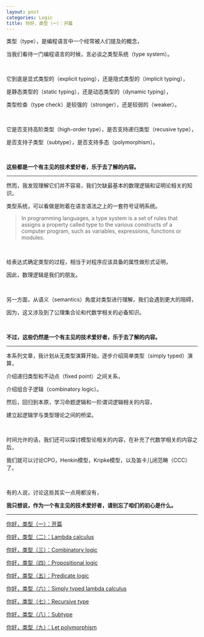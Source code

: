 ```yaml
---
layout: post
categories: Logic
title: 你好，类型（一）：开篇
---
```


类型（type），是编程语言中一个经常被人们提及的概念，

当我们看待一门编程语言的时候，言必谈之类型系统（type system）。

<br/>

它到底是显式类型的（explicit typing），还是隐式类型的（implicit typing），

是静态类型的（static typing），还是动态类型的（dynamic typing），

类型检查（type check）是较强的（stronger），还是较弱的（weaker）。

<br/>

它是否支持高阶类型（high-order type），是否支持递归类型（recusive type），

是否支持子类型（subtype），是否支持多态（polymorphism）。

<br/>

**这些都是一个有主见的技术爱好者，乐于去了解的内容。**

- - -

然而，我发现理解它们并不容易，我们欠缺最基本的数理逻辑和证明论相关的知识。

类型系统，可以看做是附着在语言语法之上的一套符号证明系统。

> In programming languages, a type system is a set of rules that assigns a property called type to the various constructs of a computer program, such as variables, expressions, functions or modules.

<br/>

给表达式确定类型的过程，相当于对程序应该具备的属性做形式证明，

因此，数理逻辑是我们的朋友。

<br/>

另一方面，从语义（semantics）角度对类型进行理解，我们会遇到更大的阻碍，

因为，这又涉及到了公理集合论和代数学相关的必备知识。

<br/>

**不过，这些仍然是一个有主见的技术爱好者，乐于去了解的内容。**

- - -

本系列文章，我计划从无类型<span data-katex="\lambda"></span>演算开始，逐步介绍简单类型（simply typed）<span data-katex="\lambda"></span>演算，

介绍递归类型和不动点（fixed point）之间关系，

介绍组合子逻辑（combinatory logic）。

然后，回归到本原，学习命题逻辑和一阶谓词逻辑相关的内容，

建立起逻辑学与类型理论之间的桥梁。

<br/>

时间允许的话，我们还可以探讨模型论相关的内容，在补充了代数学相关的内容之后，

我们就可以讨论CPO，Henkin模型，Kripke模型，以及笛卡儿闭范畴（CCC）了。

<br/>

有的人说，讨论这些其实一点用都没有，

**我只想说，作为一个有主见的技术爱好者，请别忘了咱们的初心是什么。**

- - -

[你好，类型（一）：开篇](http://thzt.github.io/2017/09/05/type-1/)

[你好，类型（二）：Lambda calculus](http://thzt.github.io/2017/09/06/type-2/)

[你好，类型（三）：Combinatory logic](http://thzt.github.io/2017/09/07/type-3/)

[你好，类型（四）：Propositional logic](http://thzt.github.io/2017/09/10/type-4/)

[你好，类型（五）：Predicate logic](http://thzt.github.io/2017/09/16/type-5/)

[你好，类型（六）：Simply typed lambda calculus](http://thzt.github.io/2017/09/19/type-6/)

[你好，类型（七）：Recursive type](http://thzt.github.io/2017/09/23/type-7/)

[你好，类型（八）：Subtype](http://thzt.github.io/2017/10/13/type-8/)

[你好，类型（九）：Let polymorphism](http://thzt.github.io/2017/10/14/type-9/)